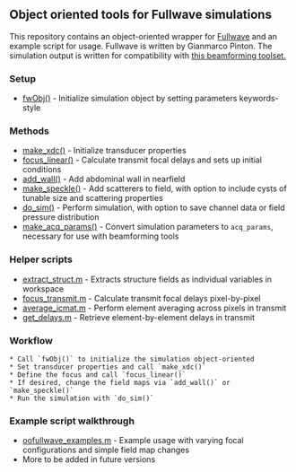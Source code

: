 ## Object oriented tools for Fullwave simulations

This repository contains an object-oriented wrapper for [Fullwave](https://gitlab.oit.duke.edu/ultrasound/fullwave2D) and an example script for usage. Fullwave is written by Gianmarco Pinton. The simulation output is written for compatibility with [this beamforming toolset.](https://gitlab.oit.duke.edu/nbb5/Beamforming)

### Setup
* [fwObj()](fwObj.m) - Initialize simulation object by setting parameters keywords-style

### Methods
* [make_xdc()](make_xdc.m) - Initialize transducer properties
* [focus_linear()](focus_linear.m) - Calculate transmit focal delays and sets up initial conditions
* [add_wall()](add_wall.m) - Add abdominal wall in nearfield
* [make_speckle()](make_speckle.m) - Add scatterers to field, with option to include cysts of tunable size and scattering properties
* [do_sim()](do_sim.m) - Perform simulation, with option to save channel data or field pressure distribution
* [make_acq_params()](make_acq_params.m) - Convert simulation parameters to `acq_params`, necessary for use with beamforming tools

### Helper scripts
* [extract_struct.m](extract_struct.m) - Extracts structure fields as individual variables in workspace
* [focus_transmit.m](focus_transmit.m) - Calculate transmit focal delays pixel-by-pixel
* [average_icmat.m](average_icmat.m) - Perform element averaging across pixels in transmit
* [get_delays.m](get_delays.m) - Retrieve element-by-element delays in transmit

### Workflow
	* Call `fwObj()` to initialize the simulation object-oriented
	* Set transducer properties and call `make_xdc()`
	* Define the focus and call `focus_linear()`
	* If desired, change the field maps via `add_wall()` or `make_speckle()`
	* Run the simulation with `do_sim()`

### Example script walkthrough
* [oofullwave_examples.m](oofullwave_examples.m) - Example usage with varying focal configurations and simple field map changes
* More to be added in future versions

